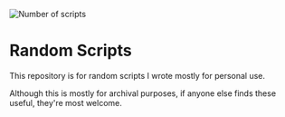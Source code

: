 ![Number of scripts](https://img.shields.io/badge/number_of_scripts-33-blue)
# Random Scripts
This repository is for random scripts I wrote mostly for personal use.

Although this is mostly for archival purposes, if anyone else finds these useful, they're most welcome.
